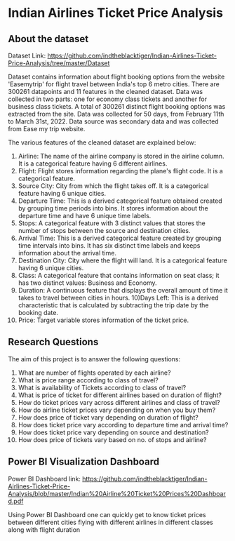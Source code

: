# Indian Airlines Ticket Price Analysis

## About the dataset
Dataset Link: https://github.com/indtheblacktiger/Indian-Airlines-Ticket-Price-Analysis/tree/master/Dataset

Dataset contains information about flight booking options from the website 'Easemytrip' for flight travel between India's top 6 metro cities. There are 300261 datapoints and 11 features in the cleaned dataset. Data was collected in two parts: one for economy class tickets and another for business class tickets. A total of 300261 distinct flight booking options was extracted from the site. Data was collected for 50 days, from February 11th to March 31st, 2022. Data source was secondary data and was collected from Ease my trip website.

The various features of the cleaned dataset are explained below:
1) Airline: The name of the airline company is stored in the airline column. It is a categorical feature having 6 different airlines.
2) Flight: Flight stores information regarding the plane's flight code. It is a categorical feature.
3) Source City: City from which the flight takes off. It is a categorical feature having 6 unique cities.
4) Departure Time: This is a derived categorical feature obtained created by grouping time periods into bins. It stores information about the departure time and have 6 unique time labels.
5) Stops: A categorical feature with 3 distinct values that stores the number of stops between the source and destination cities.
6) Arrival Time: This is a derived categorical feature created by grouping time intervals into bins. It has six distinct time labels and keeps information about the arrival time.
7) Destination City: City where the flight will land. It is a categorical feature having 6 unique cities.
8) Class: A categorical feature that contains information on seat class; it has two distinct values: Business and Economy.
9) Duration: A continuous feature that displays the overall amount of time it takes to travel between cities in hours.
10)Days Left: This is a derived characteristic that is calculated by subtracting the trip date by the booking date.
11) Price: Target variable stores information of the ticket price.

## Research Questions

The aim of this project is to answer the following questions:

1) What are number of flights operated by each airline?
2) What is price range according to class of travel?
3) What is availability of Tickets according to class of travel?
4) What is price of ticket for different airlines based on duration of flight? 
5) How do ticket prices vary across different airlines and class of travel?
6) How do airline ticket prices vary depending on when you buy them?
7) How does price of ticket vary depending on duration of flight?
8) How does ticket price vary according to departure time and arrival time?
9) How does ticket price vary depending on source and destination?
10) How does price of tickets vary based on no. of stops and airline?

## Power BI Visualization Dashboard

Power BI Dashboard link: https://github.com/indtheblacktiger/Indian-Airlines-Ticket-Price-Analysis/blob/master/Indian%20Airline%20Ticket%20Prices%20Dashboard.pdf

Using Power BI Dashboard one can quickly get to know ticket prices between different cities flying with different airlines in different classes along with flight duration